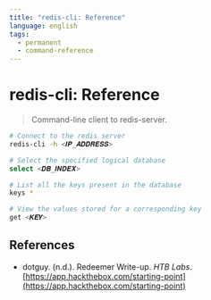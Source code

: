 ```yaml
---
title: "redis-cli: Reference"
language: english
tags:
  - permanent
  - command-reference
---
```


# redis-cli: Reference

> Command-line client to redis-server.

```bash
# Connect to the redis server
redis-cli -h <𝑰𝑷_𝑨𝑫𝑫𝑹𝑬𝑺𝑺>

# Select the specified logical database
select <𝑫𝑩_𝑰𝑵𝑫𝑬𝑿>

# List all the keys present in the database
keys *

# View the values stored for a corresponding key
get <𝑲𝑬𝒀>
```

## References

- dotguy. (n.d.). <span class="reference-title">Redeemer Write-up</span>. _HTB Labs_. [https://app.hackthebox.com/starting-point](https://app.hackthebox.com/starting-point)
